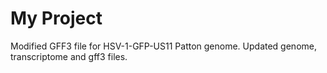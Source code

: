# My Project
Modified GFF3 file for HSV-1-GFP-US11 Patton genome. Updated genome, transcriptome and gff3 files.
